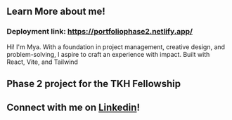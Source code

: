 ## Learn More about me! 

### Deployment link: https://portfoliophase2.netlify.app/

Hi! I'm Mya. With a foundation in project management, creative design, and problem-solving, I aspire to craft an experience with impact. Built with React, Vite, and Tailwind

## Phase 2 project for the TKH Fellowship

## Connect with me on [Linkedin](https://www.linkedin.com/in/mya-walker)! 

